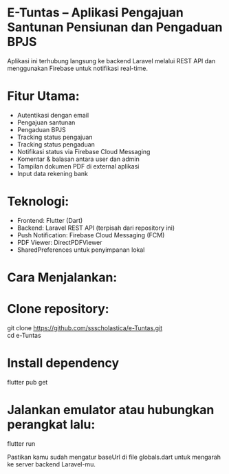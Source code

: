 # E-Tuntas – Aplikasi Pengajuan Santunan Pensiunan dan Pengaduan BPJS

Aplikasi ini terhubung langsung ke backend Laravel melalui REST API dan menggunakan Firebase untuk notifikasi real-time.

# Fitur Utama:
- Autentikasi dengan email
- Pengajuan santunan
- Pengaduan BPJS
- Tracking status pengajuan
- Tracking status pengaduan
- Notifikasi status via Firebase Cloud Messaging
- Komentar & balasan antara user dan admin
- Tampilan dokumen PDF di external aplikasi
- Input data rekening bank

# Teknologi:
- Frontend: Flutter (Dart)
- Backend: Laravel REST API (terpisah dari repository ini)
- Push Notification: Firebase Cloud Messaging (FCM)
- PDF Viewer: DirectPDFViewer
- SharedPreferences untuk penyimpanan lokal

# Cara Menjalankan:
# Clone repository:  
git clone https://github.com/ssscholastica/e-Tuntas.git  
cd e-Tuntas
# Install dependency
flutter pub get
# Jalankan emulator atau hubungkan perangkat lalu:
flutter run
  
Pastikan kamu sudah mengatur baseUrl di file globals.dart untuk mengarah ke server backend Laravel-mu.
